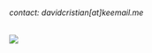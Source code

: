 ###### contact: davidcristian[at]keemail.me

![](https://komarev.com/ghpvc/?davidcristian&color=grey&style=flat-square&label=)
